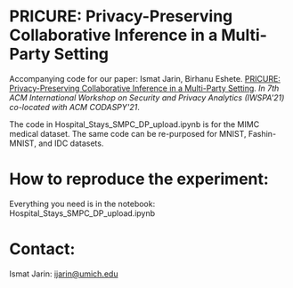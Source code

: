 # PRICURE: Privacy-Preserving Collaborative Inference in a Multi-Party Setting

Accompanying code for our paper: Ismat Jarin, Birhanu Eshete. [PRICURE: Privacy-Preserving Collaborative Inference in a Multi-Party Setting](https://arxiv.org/abs/2102.09751). *In 7th ACM International Workshop on Security and Privacy Analytics (IWSPA'21) co-located with ACM CODASPY'21*.

The code in Hospital_Stays_SMPC_DP_upload.ipynb is for the MIMC medical dataset. The same code can be re-purposed for MNIST, Fashin-MNIST, and IDC datasets.

# How to reproduce the experiment:
Everything you need is in the notebook: Hospital_Stays_SMPC_DP_upload.ipynb

# Contact:
Ismat Jarin: ijarin@umich.edu

